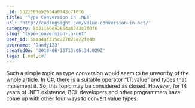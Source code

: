 ```yaml
---
_id: 5b21169e52654a8743c7f0f6
title: 'Type Conversion in .NET'
url: 'http://codingsight.com/value-conversion-in-net/'
category: 5b21169e52654a8743c7f0f6
slug: 'type-conversion-in-net'
user_id: 5aaa4af315c227023e22fe4b
username: 'Dandy123'
createdOn: '2018-06-13T13:05:34.829Z'
tags: [.net,c#]
---
```


Such a simple topic as type conversion would seem to be unworthy of the whole article. In C#, there is a suitable operator “(T)value” and types that implement it. So, this topic may be considered as closed. However, for 14 years of .NET existence, BCL developers and other programmers have come up with other four ways to convert value types.
